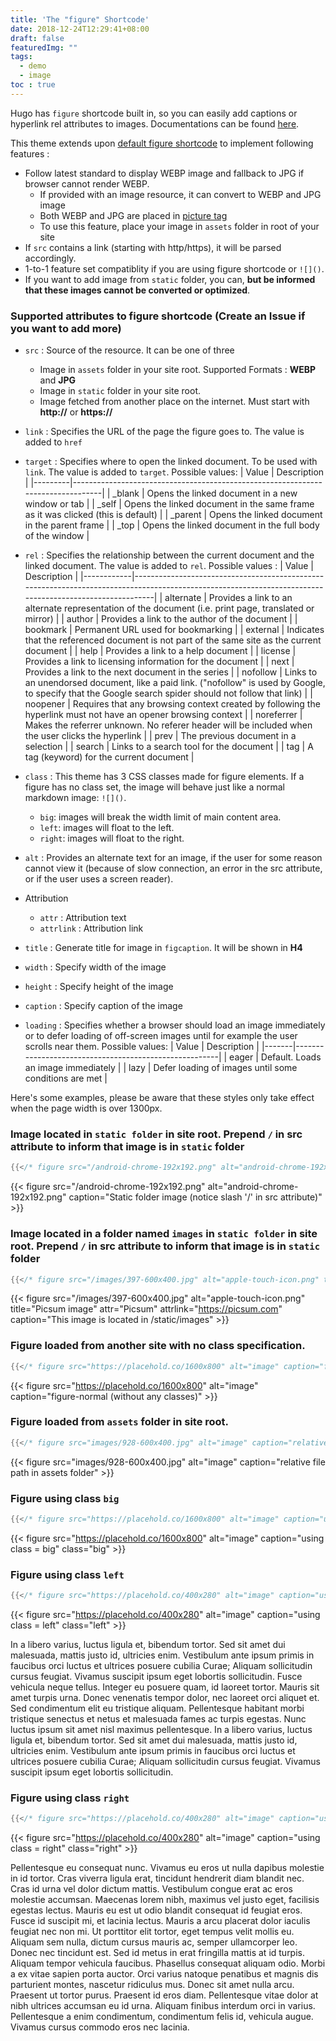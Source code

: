 ```yaml
---
title: 'The "figure" Shortcode'
date: 2018-12-24T12:29:41+08:00
draft: false
featuredImg: ""
tags: 
  - demo
  - image
toc : true
---
```


Hugo has `figure` shortcode built in, so you can easily add captions or hyperlink rel attributes to images. Documentations can be found [here](https://gohugo.io/content-management/shortcodes/#figure).

This theme extends upon [default figure shortcode](https://github.com/gohugoio/hugo/blob/master/tpl/tplimpl/embedded/templates/shortcodes/figure.html) to implement following features :

* Follow latest standard to display WEBP image and fallback to JPG if browser cannot render WEBP.
  * If provided with an image resource, it can convert to WEBP and JPG image
  * Both WEBP and JPG are placed in [picture tag](https://www.w3schools.com/tags/tag_picture.asp)
  * To use this feature, place your image in `assets` folder in root of your site
* If `src` contains a link (starting with http/https), it will be parsed accordingly.
* 1-to-1 feature set compatiblity if you are using figure shortcode or `![]()`.
* If you want to add image from `static` folder, you can, __but be informed that these images cannot be converted or optimized__.

### Supported attributes to figure shortcode (Create an Issue if you want to add more)

- `src` : Source of the resource. It can be one of three
  - Image in `assets` folder in your site root. Supported Formats : **WEBP** and **JPG**
  - Image in `static` folder in your site root.
  - Image fetched from another place on the internet. Must start with **http://** or **https://**
- `link` : Specifies the URL of the page the figure goes to. The value is added to `href`
- `target` : Specifies where to open the linked document. To be used with `link`. The value is added to `target`. Possible values:
| Value   | Description                                                                     |
|---------|---------------------------------------------------------------------------------|
| _blank  | Opens the linked document in a new window or tab                                |
| _self   | Opens the linked document in the same frame as it was clicked (this is default) |
| _parent | Opens the linked document in the parent frame                                   |
| _top    | Opens the linked document in the full body of the window                        |
- `rel` : Specifies the relationship between the current document and the linked document. The value is added to `rel`. Possible values :
| Value      | Description                                                                                                                                             |
|------------|---------------------------------------------------------------------------------------------------------------------------------------------------------|
| alternate  | Provides a link to an alternate representation of the document (i.e. print page, translated or mirror)                                                  |
| author     | Provides a link to the author of the document                                                                                                           |
| bookmark   | Permanent URL used for bookmarking                                                                                                                      |
| external   | Indicates that the referenced document is not part of the same site as the current document                                                             |
| help       | Provides a link to a help document                                                                                                                      |
| license    | Provides a link to licensing information for the document                                                                                               |
| next       | Provides a link to the next document in the series                                                                                                      |
| nofollow   | Links to an unendorsed document, like a paid link. ("nofollow" is used by Google, to specify that the Google search spider should not follow that link) |
| noopener   | Requires that any browsing context created by following the hyperlink must not have an opener browsing context                                          |
| noreferrer | Makes the referrer unknown. No referer header will be included when the user clicks the hyperlink                                                       |
| prev       | The previous document in a selection                                                                                                                    |
| search     | Links to a search tool for the document                                                                                                                 |
| tag        | A tag (keyword) for the current document                                                                                                                |

- `class` : This theme has 3 CSS classes made for figure elements. If a figure has no class set, the image will behave just like a normal markdown image: `![]()`.
  * `big`: images will break the width limit of main content area.
  * `left`: images will float to the left.
  * `right`: images will float to the right.
- `alt` : Provides an alternate text for an image, if the user for some reason cannot view it (because of slow connection, an error in the src attribute, or if the user uses a screen reader).
- Attribution
  - `attr` : Attribution text
  - `attrlink` : Attribution link
- `title` : Generate title for image in `figcaption`. It will be shown in **H4**
- `width` : Specify width of the image
- `height` : Specify height of the image
- `caption` : Specify caption of the image
- `loading` : Specifies whether a browser should load an image immediately or to defer loading of off-screen images until for example the user scrolls near them. Possible values:
| Value | Description                                           |
|-------|-------------------------------------------------------|
| eager | Default. Loads an image immediately                   |
| lazy  | Defer loading of images until some conditions are met |

Here's some examples, please be aware that these styles only take effect when the page width is over 1300px.

### Image located in `static folder` in site root. Prepend `/` in src attribute to inform that image is in `static` folder
```go
{{</* figure src="/android-chrome-192x192.png" alt="android-chrome-192x192.png" caption="Static folder image (notice slash '/' in src attribute)" */>}}
```

{{< figure src="/android-chrome-192x192.png" alt="android-chrome-192x192.png" caption="Static folder image (notice slash '/' in src attribute)" >}}

### Image located in a folder named `images` in `static folder` in site root. Prepend `/` in src attribute to inform that image is in `static` folder
```go
{{</* figure src="/images/397-600x400.jpg" alt="apple-touch-icon.png" title="Picsum image" attr="Picsum" attrlink="https://picsum.com" caption="This image is located in /static/images" */>}}
```
{{< figure src="/images/397-600x400.jpg" alt="apple-touch-icon.png" title="Picsum image" attr="Picsum" attrlink="https://picsum.com" caption="This image is located in /static/images" >}}

### Figure loaded from another site with no class specification.
```go
{{</* figure src="https://placehold.co/1600x800" alt="image" caption="figure-normal (without any classes)" */>}}
```
{{< figure src="https://placehold.co/1600x800" alt="image" caption="figure-normal (without any classes)" >}}

### Figure loaded from `assets` folder in site root.
```go
{{</* figure src="images/928-600x400.jpg" alt="image" caption="relative file path in assets folder" */>}}
```
{{< figure src="images/928-600x400.jpg" alt="image" caption="relative file path in assets folder" >}}

### Figure using class `big`
```go
{{</* figure src="https://placehold.co/1600x800" alt="image" caption="using class = big" class="big" */>}}
```
{{< figure src="https://placehold.co/1600x800" alt="image" caption="using class = big" class="big" >}}

### Figure using class `left`
```go
{{</* figure src="https://placehold.co/400x280" alt="image" caption="using class = left" class="left" */>}}
```
{{< figure src="https://placehold.co/400x280" alt="image" caption="using class = left" class="left" >}}

In a libero varius, luctus ligula et, bibendum tortor. Sed sit amet dui malesuada, mattis justo id, ultricies enim. Vestibulum ante ipsum primis in faucibus orci luctus et ultrices posuere cubilia Curae; Aliquam sollicitudin cursus feugiat. Vivamus suscipit ipsum eget lobortis sollicitudin. Fusce vehicula neque tellus. Integer eu posuere quam, id laoreet tortor. Mauris sit amet turpis urna. Donec venenatis tempor dolor, nec laoreet orci aliquet et. Sed condimentum elit eu tristique aliquam. Pellentesque habitant morbi tristique senectus et netus et malesuada fames ac turpis egestas. Nunc luctus ipsum sit amet nisl maximus pellentesque.
In a libero varius, luctus ligula et, bibendum tortor. Sed sit amet dui malesuada, mattis justo id, ultricies enim. Vestibulum ante ipsum primis in faucibus orci luctus et ultrices posuere cubilia Curae; Aliquam sollicitudin cursus feugiat. Vivamus suscipit ipsum eget lobortis sollicitudin.

### Figure using class `right`
```go
{{</* figure src="https://placehold.co/400x280" alt="image" caption="using class = right" class="right" */>}}
```
{{< figure src="https://placehold.co/400x280" alt="image" caption="using class = right" class="right" >}}

Pellentesque eu consequat nunc. Vivamus eu eros ut nulla dapibus molestie in id tortor. Cras viverra ligula erat, tincidunt hendrerit diam blandit nec. Cras id urna vel dolor dictum mattis. Vestibulum congue erat ac eros molestie accumsan. Maecenas lorem nibh, maximus vel justo eget, facilisis egestas lectus. Mauris eu est ut odio blandit consequat id feugiat eros. Fusce id suscipit mi, et lacinia lectus. Mauris a arcu placerat dolor iaculis feugiat nec non mi. Ut porttitor elit tortor, eget tempus velit mollis eu. Aliquam sem nulla, dictum cursus mauris ac, semper ullamcorper leo.
Donec nec tincidunt est. Sed id metus in erat fringilla mattis at id turpis. Aliquam tempor vehicula faucibus. Phasellus consequat aliquam odio. Morbi a ex vitae sapien porta auctor. Orci varius natoque penatibus et magnis dis parturient montes, nascetur ridiculus mus. Donec sit amet nulla arcu. Praesent ut tortor purus. Praesent id eros diam. Pellentesque vitae dolor at nibh ultrices accumsan eu id urna. Aliquam finibus interdum orci in varius. Pellentesque a enim condimentum, condimentum felis id, vehicula augue. Vivamus cursus commodo eros nec lacinia.
